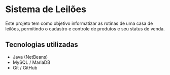 # Sistema de Leilões

Este projeto tem como objetivo informatizar as rotinas de uma casa de leilões, permitindo o cadastro e controle de produtos e seu status de venda.

## Tecnologias utilizadas
- Java (NetBeans)
- MySQL / MariaDB
- Git / GitHub
